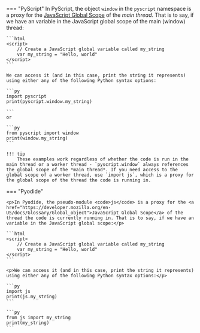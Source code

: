 === "PyScript"
    In PyScript, the object `window` in the `pyscript` namespace is a proxy for the <a href="https://developer.mozilla.org/en-US/docs/Glossary/Global_object">JavaScript Global Scope</a> of the *main thread*. That is to say, if we have an variable in the JavaScript global scope of the main (window) thread:

    ```html
    <script>
        // Create a JavaScript global variable called my_string
        var my_string = "Hello, world"
    </script>
    ```

    We can access it (and in this case, print the string it represents) using either any of the following Python syntax options:

    ```py
    import pyscript
    print(pyscript.window.my_string)
    
    ```
    or 

    ```py
    from pyscript import window
    print(window.my_string)
    ```

    !!! tip
        These examples work regardless of whether the code is run in the main thread or a worker thread - `pyscript.window` always references the global scope of the *main thread*. If you need access to the global scope of a worker thread, use `import js`, which is a proxy for the global scope of the thread the code is running in.

=== "Pyodide"

    <p>In Pyodide, the pseudo-module <code>js</code> is a proxy for the <a href="https://developer.mozilla.org/en-US/docs/Glossary/Global_object">JavaScript Global Scope</a> of the thread the code is currently running in. That is to say, if we have an variable in the JavaScript global scope:</p>

    ```html
    <script>
        // Create a JavaScript global variable called my_string
        var my_string = "Hello, world"
    </script>
    ```

    <p>We can access it (and in this case, print the string it represents) using either any of the following Python syntax options:</p>

    ```py
    import js
    print(js.my_string)
    ```

    ```py
    from js import my_string
    print(my_string)
    ```
